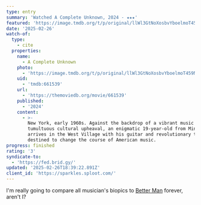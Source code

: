 ```yaml
---
type: entry
summary: 'Watched A Complete Unknown, 2024 - ★★★'
featured: 'https://image.tmdb.org/t/p/original/llWl3GtNoXosbvYboelmoT459NM.jpg'
date: '2025-02-26'
watch-of:
  type:
    - cite
  properties:
    name:
      - A Complete Unknown
    photo:
      - 'https://image.tmdb.org/t/p/original/llWl3GtNoXosbvYboelmoT459NM.jpg'
    uid:
      - 'tmdb:661539'
    url:
      - 'https://themoviedb.org/movie/661539'
    published:
      - '2024'
    content:
      - >-
        New York, early 1960s. Against the backdrop of a vibrant music scene and
        tumultuous cultural upheaval, an enigmatic 19-year-old from Minnesota
        arrives in the West Village with his guitar and revolutionary talent,
        destined to change the course of American music.
progress: finished
rating: '3'
syndicate-to:
  - 'https://fed.brid.gy/'
updated: '2025-02-26T18:39:22.891Z'
client_id: 'https://sparkles.sploot.com/'
---
```

I'm really going to compare all musician's biopics to [Better Man](/watched/1739682632-better-man-2024/) forever, aren't I?
